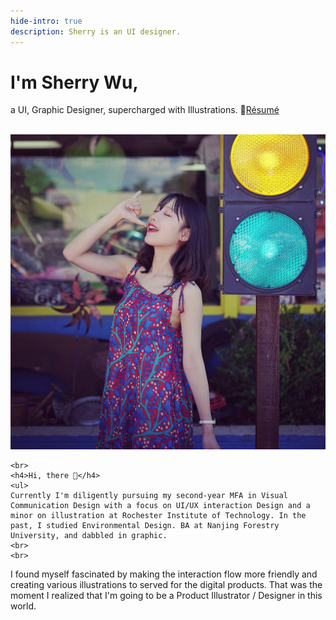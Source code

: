 ```yaml
---
hide-intro: true
description: Sherry is an UI designer.
---
```


# I'm Sherry Wu, 

a UI, Graphic Designer, supercharged with Illustrations. 
📮<a class="follow" target="_blank" href="/attach/resume.pdf">Résumé</a> 

<br>

<div class="row fit">
  <div class="col-sm-6 col-xs-12">
    <!-- first column starts from here -->
    <img src="/images/about/portrait.jpg"/>
    <!-- first column ends here -->
  </div>
  <div class="col-sm-6 col-xs-12">
    <!-- second column starts from here -->
   
    <br>
    <h4>Hi, there 👋</h4>
    <ul>
    Currently I'm diligently pursuing my second-year MFA in Visual Communication Design with a focus on UI/UX interaction Design and a minor on illustration at Rochester Institute of Technology. In the past, I studied Environmental Design. BA at Nanjing Forestry University, and dabbled in graphic.
    <br>
    <br>
I found myself fascinated by making the interaction flow more friendly and creating various illustrations to served for the digital products. That was the moment I realized that I'm going to be a Product Illustrator / Designer in this world.
    </ul>
  </div> 
</div>
    
   

<!--Understanding cultures outside my own, and meeting different people gives me happiness and inspiration.-->

